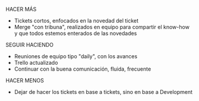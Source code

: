 HACER MÁS
- Tickets cortos, enfocados en la novedad del ticket
- Merge "con tribuna", realizados en equipo para compartir el know-how y que todos estemos enterados de las novedades

SEGUIR HACIENDO
- Reuniones de equipo tipo "daily", con los avances
- Trello actualizado
- Continuar con la buena comunicación, fluida, frecuente

HACER MENOS
- Dejar de hacer los tickets en base a tickets, sino en base a Development

